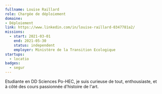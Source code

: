 ```yaml
---
fullname: Louise Raillard
role: Chargée de déploiement 
domaine:
- Déploiement
link: https://www.linkedin.com/in/louise-raillard-0347781a2/
missions:
  - start: 2021-03-01
    end: 2021-05-30
    status: independent
    employer: Ministère de la Transition Ecologique
startups:
  - locatio
badges:
  - segur
---
```


Etudiante en DD Sciences Po-HEC, je suis curieuse de tout, enthousiaste, et à côté des cours passionnée d'histoire de l'art.
